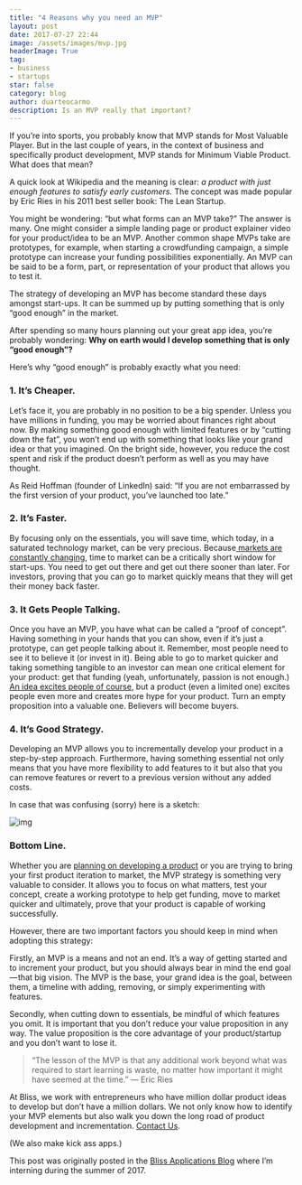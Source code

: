 ```yaml
---
title: "4 Reasons why you need an MVP"
layout: post
date: 2017-07-27 22:44
image: /assets/images/mvp.jpg
headerImage: True
tag:
- business
- startups
star: false
category: blog
author: duarteocarmo
description: Is an MVP really that important?
---
```


If you’re into sports, you probably know that MVP stands for Most Valuable Player. But in the last couple of years, in the context of business and specifically product development, MVP stands for Minimum Viable Product. What does that mean?

A quick look at Wikipedia and the meaning is clear: *a product with just enough features to satisfy early customers.* The concept was made popular by Eric Ries in his 2011 best seller book: The Lean Startup.

You might be wondering: “but what forms can an MVP take?” The answer is many. One might consider a simple landing page or product explainer video for your product/idea to be an MVP. Another common shape MVPs take are prototypes, for example, when starting a crowdfunding campaign, a simple prototype can increase your funding possibilities exponentially. An MVP can be said to be a form, part, or representation of your product that allows you to test it.

The strategy of developing an MVP has become standard these days amongst start-ups. It can be summed up by putting something that is only “good enough” in the market.

After spending so many hours planning out your great app idea, you’re probably wondering: **Why on earth would I develop something that is only “good enough”?**

Here’s why “good enough” is probably exactly what you need:

### 1. It’s Cheaper.

Let’s face it, you are probably in no position to be a big spender. Unless you have millions in funding, you may be worried about finances right about now. By making something good enough with limited features or by “cutting down the fat”, you won’t end up with something that looks like your grand idea or that you imagined. On the bright side, however, you reduce the cost spent and risk if the product doesn’t perform as well as you may have thought.

As Reid Hoffman (founder of LinkedIn) said: “If you are not embarrassed by the first version of your product, you’ve launched too late.”

### 2. It’s Faster.

By focusing only on the essentials, you will save time, which today, in a saturated technology market, can be very precious. Because[ markets are constantly changing](https://blog.blissapplications.com/2017/04/10/how-to-stay-ahead-of-changing-technology/), time to market can be a critically short window for start-ups. You need to get out there and get out there sooner than later. For investors, proving that you can go to market quickly means that they will get their money back faster.

### 3. It Gets People Talking.

Once you have an MVP, you have what can be called a “proof of concept”. Having something in your hands that you can show, even if it’s just a prototype, can get people talking about it. Remember, most people need to see it to believe it (or invest in it). Being able to go to market quicker and taking something tangible to an investor can mean one critical element for your product: get that funding (yeah, unfortunately, passion is not enough.) [An idea excites people of course](https://blog.blissapplications.com/2017/07/06/so-you-have-a-great-app-idea-now-what/), but a product (even a limited one) excites people even more and creates more hype for your product. Turn an empty proposition into a valuable one. Believers will become buyers.

### 4. It’s Good Strategy.

Developing an MVP allows you to incrementally develop your product in a step-by-step approach. Furthermore, having something essential not only means that you have more flexibility to add features to it but also that you can remove features or revert to a previous version without any added costs.

In case that was confusing (sorry) here is a sketch:

![img](https://cdn-images-1.medium.com/max/800/0*0LyDchAZUvJljzRp.)

### Bottom Line.

Whether you are [planning on developing a product](https://blog.blissapplications.com/2017/06/08/5-common-pitfalls-when-creating-an-app-and-how-to-avoid-them/) or you are trying to bring your first product iteration to market, the MVP strategy is something very valuable to consider. It allows you to focus on what matters, test your concept, create a working prototype to help get funding, move to market quicker and ultimately, prove that your product is capable of working successfully.

However, there are two important factors you should keep in mind when adopting this strategy:

Firstly, an MVP is a means and not an end. It’s a way of getting started and to increment your product, but you should always bear in mind the end goal — that big vision. The MVP is the base, your grand idea is the goal, between them, a timeline with adding, removing, or simply experimenting with features.

Secondly, when cutting down to essentials, be mindful of which features you omit. It is important that you don’t reduce your value proposition in any way. The value proposition is the core advantage of your product/startup and you don’t want to lose it.

> “The lesson of the MVP is that any additional work beyond what was required to start learning is waste, no matter how important it might have seemed at the time.” ― Eric Ries

At Bliss, we work with entrepreneurs who have million dollar product ideas to develop but don’t have a million dollars. We not only know how to identify your MVP elements but also walk you down the long road of product development and incrementation. [Contact Us](https://www.blissapplications.com/contactform#details).

(We also make kick ass apps.)

This post was originally posted in the [Bliss Applications Blog](https://blog.blissapplications.com/) where I’m interning during the summer of 2017.